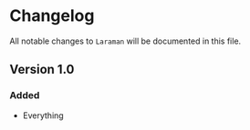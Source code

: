 # Changelog

All notable changes to `Laraman` will be documented in this file.

## Version 1.0

### Added
- Everything
